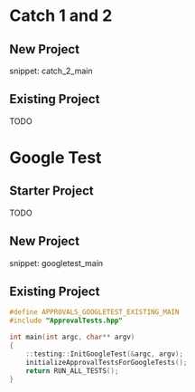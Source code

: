 # Catch 1 and 2

## New Project

snippet: catch_2_main

## Existing Project

TODO

# Google Test

## Starter Project

TODO

## New Project

snippet: googletest_main

## Existing Project

``` cpp
#define APPROVALS_GOOGLETEST_EXISTING_MAIN
#include "ApprovalTests.hpp"

int main(int argc, char** argv)
{
    ::testing::InitGoogleTest(&argc, argv);
    initializeApprovalTestsForGoogleTests();
    return RUN_ALL_TESTS();
}
```
